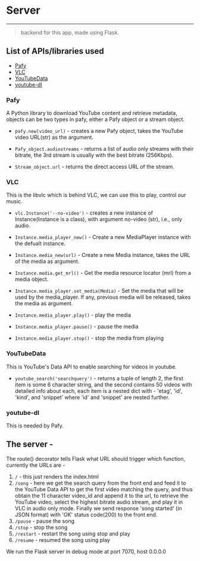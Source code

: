 # Server
---
>backend for this app, made using Flask.

## List of APIs/libraries used
- [Pafy](#Pafy)
- [VLC](#VLC)
- [YouTubeData](#YouTubeData)
- [youtube-dl](#youtube-dl)

### Pafy

A Python library to download YouTube content and retrieve metadata, objects can be two types in pafy, either a Pafy object or a stream object.

- `pafy.new(video_url)` - creates a new Pafy object, takes the YouTube video URL(str) as the         argument.

- `Pafy_object.audiostreams` - returns a list of audio only streams with their bitrate, the 3rd      stream is usually with the best bitrate (256Kbps).

- `Stream_object.url` - returns the direct access URL of the stream.


### VLC

This is the libvlc which is behind VLC, we can use this to play, control our music.

- `vlc.Instance('--no-video')` - creates a new instance of Instance(Instance is a class), with       argument no-video (str), i.e., only audio.

- `Instance.media_player_new()` - Create a new MediaPlayer instance with the defualt instance.

- `Instance.media_new(url)` - Create a new Media instance, takes the URL of the media as             argument.

- `Instance.media.get_mrl()` - Get the media resource locator (mrl) from a media object.

- `Instance.media_player.set_media(Media)` - Set the media that will be used by the media_player.    If any, previous media will be released, takes the media as argument.

- `Instance.media_player.play()` - play the media

- `Instance.media_player.pause()` - pause the media

- `Instance.media_player.stop()` - stop the media from playing


### YouTubeData

This is YouTube's Data API to enable searching for videos in youtube.

- `youtube_search('searchquery')` - returns a tuple of length 2, the first item is some 6            character string, and the second contains 50 videos with detailed info about each, each item      is a nested dict with - 'etag', 'id', 'kind', and 'snippet' where 'id' and 'snippet' are          nested further.


### youtube-dl

This is needed by Pafy.



## The server - 

The route() decorator tells Flask what URL should trigger which function, currently the URLs are -

1. `/` - this just renders the index.html
2. `/song` - here we get the search query from the front end and feed it to the YouTube Data API      to get the first video matching the query, and thus obtain the 11 character video_id and          append it to the url, to retrieve the YouTube video, select the highest bitrate audio stream,     and play it in VLC in audio only mode. Finally we send response 'song started' (in JSON           format) with 'OK' status code(200) to the front end.
3. `/pause` - pause the song
4. `/stop` - stop the song
5. `/restart` - restart the song using stop and play
6. `/resume` - resumed the song using play

We run the Flask server in debug mode at port 7070, host 0.0.0.0





